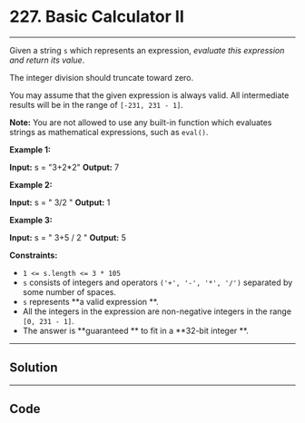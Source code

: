 # 227. Basic Calculator II

---

Given a string `s` which represents an expression, _evaluate this expression and return its value_. 

The integer division should truncate toward zero.

You may assume that the given expression is always valid. All intermediate results will be in the range of `[-231, 231 - 1]`.

**Note:** You are not allowed to use any built-in function which evaluates strings as mathematical expressions, such as `eval()`.

 

**Example 1:**


**Input:** s = "3+2*2"
**Output:** 7


**Example 2:**


**Input:** s = " 3/2 "
**Output:** 1


**Example 3:**


**Input:** s = " 3+5 / 2 "
**Output:** 5


 

**Constraints:**

  * `1 <= s.length <= 3 * 105`
  * `s` consists of integers and operators `('+', '-', '*', '/')` separated by some number of spaces.
  * `s` represents **a valid expression **.
  * All the integers in the expression are non-negative integers in the range `[0, 231 - 1]`.
  * The answer is **guaranteed ** to fit in a **32-bit integer **.

---

## Solution



---

## Code
```python


```